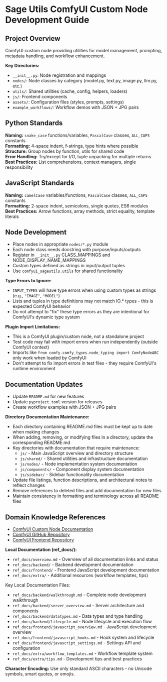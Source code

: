 # Sage Utils ComfyUI Custom Node Development Guide

## Project Overview
ComfyUI custom node providing utilities for model management, prompting, metadata handling, and workflow enhancement.

**Key Directories:**
- `__init__.py`: Node registration and mappings
- `nodes/`: Node classes by category (model.py, text.py, image.py, llm.py, etc.)
- `utils/`: Shared utilities (cache, config, helpers, loaders)
- `js/`: Frontend components
- `assets/`: Configuration files (styles, prompts, settings)
- `example_workflows/`: Workflow demos with JSON + JPG pairs

## Python Standards
**Naming:** `snake_case` functions/variables, `PascalCase` classes, `ALL_CAPS` constants  
**Formatting:** 4-space indent, f-strings, type hints where possible  
**Structure:** Group nodes by function, utils for shared code  
**Error Handling:** Try/except for I/O, tuple unpacking for multiple returns  
**Best Practices:** List comprehensions, context managers, single responsibility

## JavaScript Standards  
**Naming:** `camelCase` variables/functions, `PascalCase` classes, `ALL_CAPS` constants  
**Formatting:** 2-space indent, semicolons, single quotes, ES6 modules  
**Best Practices:** Arrow functions, array methods, strict equality, template literals

## Node Development
- Place nodes in appropriate `nodes/*.py` module
- Each node class needs docstring with purpose/inputs/outputs
- Register in `__init__.py` CLASS_MAPPINGS and NODE_DISPLAY_NAME_MAPPINGS
- Custom types defined as strings in input/output tuples
- Use `comfyui_sageutils.utils` for shared functionality

**Type Errors to Ignore:**
- `INPUT_TYPES` will have type errors when using custom types as strings (e.g., `"IMAGE"`, `"MODEL"`)
- Lists and tuples in type definitions may not match IO.* types - this is expected ComfyUI behavior
- Do not attempt to "fix" these type errors as they are intentional for ComfyUI's dynamic type system

**Plugin Import Limitations:**
- This is a ComfyUI plugin/custom node, not a standalone project
- Test code may fail with import errors when run independently (outside ComfyUI context)
- Imports like `from comfy.comfy_types.node_typing import ComfyNodeABC` only work when loaded by ComfyUI
- Don't attempt to fix import errors in test files - they require ComfyUI's runtime environment

## Documentation Updates
- Update `README.md` for new features
- Update `pyproject.toml` version for releases
- Create workflow examples with JSON + JPG pairs

**Directory Documentation Maintenance:**
- Each directory containing README.md files must be kept up to date when making changes
- When adding, removing, or modifying files in a directory, update the corresponding README.md
- Key directories with documentation that require maintenance:
  - `js/` - Main JavaScript overview and directory structure
  - `js/shared/` - Shared utilities and infrastructure documentation
  - `js/nodes/` - Node implementation system documentation
  - `js/components/` - Component display system documentation
  - `js/sidebar/` - Sidebar functionality documentation
- Update file listings, function descriptions, and architectural notes to reflect changes
- Remove references to deleted files and add documentation for new files
- Maintain consistency in formatting and terminology across all README files

## Domain Knowledge References
- [ComfyUI Custom Node Documentation](https://docs.comfy.org/custom-nodes/overview)
- [ComfyUI GitHub Repository](https://github.com/comfyanonymous/ComfyUI)
- [ComfyUI Frontend Repository](https://github.com/Comfy-Org/ComfyUI_frontend)

**Local Documentation (ref_docs/):**
- `ref_docs/overview.md` - Overview of all documentation links and status
- `ref_docs/backend/` - Backend development documentation
- `ref_docs/frontend/` - Frontend JavaScript development documentation  
- `ref_docs/extra/` - Additional resources (workflow templates, tips)

Key Local Documentation Files:
- `ref_docs/backend/walkthrough.md` - Complete node development walkthrough
- `ref_docs/backend/server_overview.md` - Server architecture and components
- `ref_docs/backend/datatypes.md` - Data types and type handling
- `ref_docs/backend/lifecycle.md` - Node lifecycle and execution flow
- `ref_docs/frontend/javascript_overview.md` - JavaScript development overview
- `ref_docs/frontend/javascript_hooks.md` - Hook system and lifecycle
- `ref_docs/frontend/javascript_settings.md` - Settings API and configuration
- `ref_docs/extra/workflow_templates.md` - Workflow template system
- `ref_docs/extra/tips.md` - Development tips and best practices

**Character Encoding:** Use only standard ASCII characters - no Unicode symbols, smart quotes, or emojis.